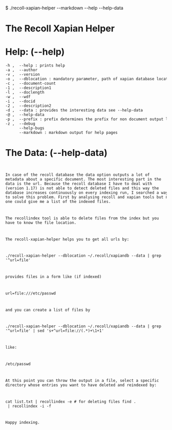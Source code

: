 $ ./recoll-xapian-helper --markdown --help --help-data

# The Recoll Xapian Helper

# Help: (--help)
<div><code><pre>
-h ,  --help : prints help
-a ,  --author
-v ,  --version
-o ,  --dblocation : mandatory parameter, path of xapian database location (directory) 
-c ,  --document-count
-1 ,  --description1
-l ,  --doclength
-w ,  --wdf
-i ,  --docid
-2 ,  --description2
-d ,  --data : provides the interesting data see --help-data
-@ ,  --help-data
-p ,  --prefix : prefix determines the prefix for non document output lines, default ""
-z ,  --debug
      --help-bugs
      --markdown : markdown output for help pages
</pre></code></div>

# The Data: (--help-data)
<div><code><pre>

 In case of the recoll database the data option outputs a lot of 
 metadata about a specific document. The most interesting part in the
 data is the url. Because the recoll database I have to deal with 
 (version 1.17) is not able to detect deleted files and this way 
 the database increases continuously on every indexing run, I searched
 a way to solve this problem. First by analysing recoll and xapian
 tools but no one could give me a list of the indexed files. 

 The recollindex tool is able to delete files from the index but
 you have to know the file location. 

 The recoll-xapian-helper helps you to get all urls
 by:

  ./recoll-xapian-helper --dblocation ~/.recoll/xapiandb --data |
   grep '^url=file'

 provides files in a form like (if indexed)

  url=file:///etc/passwd

 and you can create a list of files by 

  ./recoll-xapian-helper --dblocation ~/.recoll/xapiandb --data |
   grep '^url=file' | sed 's+^url=file://\(.*\)+\1+1'

 like:

  /etc/passwd

 At this point you can throw the output in a file, select a specific
 directory whose entries you want to have deleted and reindexed by:

 cat list.txt | recollindex -e # for deleting files
 find . <specific directory> | recollindex -i -f


 Happy indexing.


</pre></code></div>

